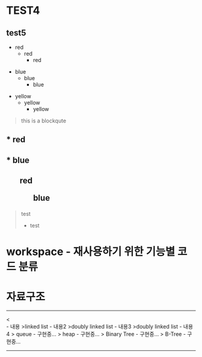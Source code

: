 # TEST4

## test5

* red
  * red
     * red
+ blue
    + blue
      + blue
- yellow
   - yellow
      - yellow
> this is a blockqute

## * red
## * blue

<h2> <ul>red
 <ul>
   blue
 </ul>
</ul> </h2>

> test
> * test

 workspace - 재사용하기 위한 기능별 코드 분류
 ==========================================
 
 # 자료구조
 
<hr/><<br>
- 내용
>linked list
- 내용2
>doubly linked list
- 내용3
>doubly linked list
- 내용4
 > queue
  - 구현중...
 > heap
  - 구현중...
 > Binary Tree
  - 구현중...
 > B-Tree
  - 구현중...
 <hr />


